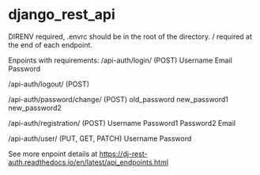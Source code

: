 # django_rest_api

DIRENV required, .envrc should be in the root of the directory.
/ required at the end of each endpoint.

Enpoints with requirements:
/api-auth/login/ (POST)
  Username
  Email
  Password

/api-auth/logout/ (POST)

/api-auth/password/change/ (POST)
  old_password
  new_password1
  new_password2

/api-auth/registration/ (POST)
  Username
  Password1
  Password2
  Email

/api-auth/user/ (PUT, GET, PATCH)
  Username
  Password


See more enpoint details at https://dj-rest-auth.readthedocs.io/en/latest/api_endpoints.html
